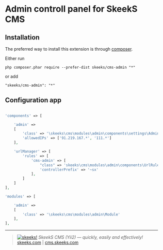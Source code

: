 Admin controll panel for SkeekS CMS
===================================

Installation
------------

The preferred way to install this extension is through [composer](http://getcomposer.org/download/).

Either run

```
php composer.phar require --prefer-dist skeeks/cms-admin "*"
```

or add

```
"skeeks/cms-admin": "*"
```

Configuration app
----------

```php

'components' => [

    'admin' =>
    [
        'class' => '\skeeks\cms\modules\admin\components\settings\AdminSettings',
        'allowedIPs' => ['91.219.167.*', '111.*']
    ],

    'urlManager' => [
        'rules' => [
            'cms-admin' => [
                "class" => 'skeeks\cms\modules\admin\components\UrlRule',
                'controllerPrefix' => '~sx'
            ],
        ]
    ]
],

'modules' => [

    'admin' =>
    [
        'class' => '\skeeks\cms\modules\admin\Module'
    ],
],

```

___

> [![skeeks!](https://gravatar.com/userimage/74431132/13d04d83218593564422770b616e5622.jpg)](https://skeeks.com)
<i>SkeekS CMS (Yii2) — quickly, easily and effectively!</i>  
[skeeks.com](https://skeeks.com) | [cms.skeeks.com](https://cms.skeeks.com)


